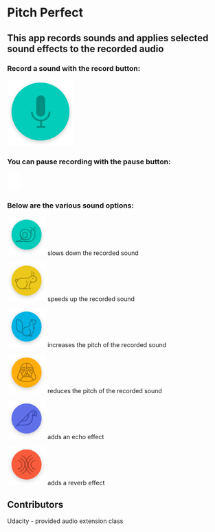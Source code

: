 #  Pitch Perfect

## This app records sounds and applies selected sound effects to the recorded audio

### Record a sound with the record button: 
![record](https://github.com/BrentMifsud/Pitch-Perfect/blob/master/Pitch%20Perfect/Assets.xcassets/Record.imageset/Record.png)

### You can pause recording with the pause button:
![pause](https://github.com/BrentMifsud/Pitch-Perfect/blob/master/Pitch%20Perfect/Assets.xcassets/Pause.imageset/Pause.png)

### Below are the various sound options:
![slow](https://github.com/BrentMifsud/Pitch-Perfect/blob/master/Pitch%20Perfect/Assets.xcassets/Slow.imageset/Slow.png)  slows down the recorded sound 

![fast](https://github.com/BrentMifsud/Pitch-Perfect/blob/master/Pitch%20Perfect/Assets.xcassets/Fast.imageset/Fast.png) speeds up the recorded sound

![high pitch](https://github.com/BrentMifsud/Pitch-Perfect/blob/master/Pitch%20Perfect/Assets.xcassets/HighPitch.imageset/HighPitch.png) increases the pitch of the recorded sound

![low pitch](https://github.com/BrentMifsud/Pitch-Perfect/blob/master/Pitch%20Perfect/Assets.xcassets/LowPitch.imageset/LowPitch.png) reduces the pitch of the recorded sound

![echo](https://github.com/BrentMifsud/Pitch-Perfect/blob/master/Pitch%20Perfect/Assets.xcassets/Echo.imageset/Echo.png) adds an echo effect 

![reverb](https://github.com/BrentMifsud/Pitch-Perfect/blob/master/Pitch%20Perfect/Assets.xcassets/Reverb.imageset/Reverb.png) adds a reverb effect

## Contributors
Udacity - provided audio extension class
